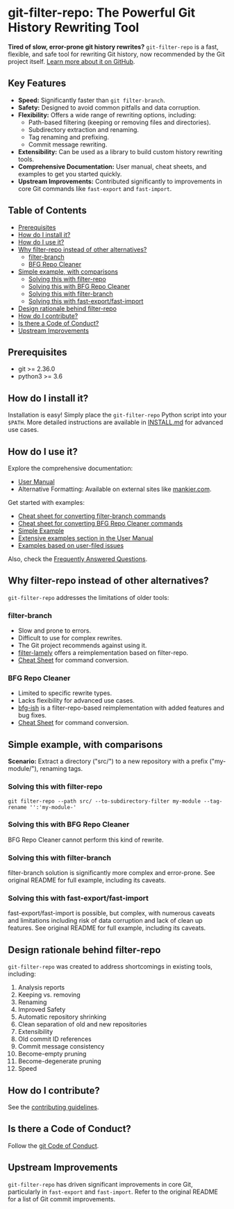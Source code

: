 # git-filter-repo: The Powerful Git History Rewriting Tool

**Tired of slow, error-prone git history rewrites?** `git-filter-repo` is a fast, flexible, and safe tool for rewriting Git history, now recommended by the Git project itself.  [Learn more about it on GitHub](https://github.com/newren/git-filter-repo).

## Key Features

*   **Speed:** Significantly faster than `git filter-branch`.
*   **Safety:** Designed to avoid common pitfalls and data corruption.
*   **Flexibility:** Offers a wide range of rewriting options, including:
    *   Path-based filtering (keeping or removing files and directories).
    *   Subdirectory extraction and renaming.
    *   Tag renaming and prefixing.
    *   Commit message rewriting.
*   **Extensibility:**  Can be used as a library to build custom history rewriting tools.
*   **Comprehensive Documentation:** User manual, cheat sheets, and examples to get you started quickly.
*   **Upstream Improvements:**  Contributed significantly to improvements in core Git commands like `fast-export` and `fast-import`.

## Table of Contents

  * [Prerequisites](#prerequisites)
  * [How do I install it?](#how-do-i-install-it)
  * [How do I use it?](#how-do-i-use-it)
  * [Why filter-repo instead of other alternatives?](#why-filter-repo-instead-of-other-alternatives)
    * [filter-branch](#filter-branch)
    * [BFG Repo Cleaner](#bfg-repo-cleaner)
  * [Simple example, with comparisons](#simple-example-with-comparisons)
    * [Solving this with filter-repo](#solving-this-with-filter-repo)
    * [Solving this with BFG Repo Cleaner](#solving-this-with-bfg-repo-cleaner)
    * [Solving this with filter-branch](#solving-this-with-filter-branch)
    * [Solving this with fast-export/fast-import](#solving-this-with-fast-exportfast-import)
  * [Design rationale behind filter-repo](#design-rationale-behind-filter-repo)
  * [How do I contribute?](#how-do-i-contribute)
  * [Is there a Code of Conduct?](#is-there-a-code-of-conduct)
  * [Upstream Improvements](#upstream-improvements)

## Prerequisites

*   git >= 2.36.0
*   python3 >= 3.6

## How do I install it?

Installation is easy! Simply place the `git-filter-repo` Python script into your `$PATH`. More detailed instructions are available in [INSTALL.md](INSTALL.md) for advanced use cases.

## How do I use it?

Explore the comprehensive documentation:

*   [User Manual](https://htmlpreview.github.io/?https://github.com/newren/git-filter-repo/blob/docs/html/git-filter-repo.html)
*   Alternative Formatting: Available on external sites like [mankier.com](https://www.mankier.com/1/git-filter-repo).

Get started with examples:

*   [Cheat sheet for converting filter-branch commands](Documentation/converting-from-filter-branch.md#cheat-sheet-conversion-of-examples-from-the-filter-branch-manpage)
*   [Cheat sheet for converting BFG Repo Cleaner commands](Documentation/converting-from-bfg-repo-cleaner.md#cheat-sheet-conversion-of-examples-from-bfg)
*   [Simple Example](#simple-example-with-comparisons)
*   [Extensive examples section in the User Manual](https://htmlpreview.github.io/?https://github.com/newren/git-filter-repo/blob/docs/html/git-filter-repo.html#EXAMPLES)
*   [Examples based on user-filed issues](Documentation/examples-from-user-filed-issues.md)

Also, check the [Frequently Answered Questions](Documentation/FAQ.md).

## Why filter-repo instead of other alternatives?

`git-filter-repo` addresses the limitations of older tools:

### filter-branch

*   Slow and prone to errors.
*   Difficult to use for complex rewrites.
*   The Git project recommends against using it.
*   [filter-lamely](contrib/filter-repo-demos/filter-lamely)  offers a reimplementation based on filter-repo.
*   [Cheat Sheet](Documentation/converting-from-filter-branch.md#cheat-sheet-conversion-of-examples-from-the-filter-branch-manpage) for command conversion.

### BFG Repo Cleaner

*   Limited to specific rewrite types.
*   Lacks flexibility for advanced use cases.
*   [bfg-ish](contrib/filter-repo-demos/bfg-ish)  is a filter-repo-based reimplementation with added features and bug fixes.
*   [Cheat Sheet](Documentation/converting-from-bfg-repo-cleaner.md#cheat-sheet-conversion-of-examples-from-bfg) for command conversion.

## Simple example, with comparisons

**Scenario:** Extract a directory ("src/") to a new repository with a prefix ("my-module/"), renaming tags.

### Solving this with filter-repo

```shell
git filter-repo --path src/ --to-subdirectory-filter my-module --tag-rename '':'my-module-'
```

### Solving this with BFG Repo Cleaner

BFG Repo Cleaner cannot perform this kind of rewrite.

### Solving this with filter-branch

filter-branch solution is significantly more complex and error-prone.  See original README for full example, including its caveats.

### Solving this with fast-export/fast-import

fast-export/fast-import is possible, but complex, with numerous caveats and limitations including risk of data corruption and lack of clean up features. See original README for full example, including its caveats.

## Design rationale behind filter-repo

`git-filter-repo` was created to address shortcomings in existing tools, including:

1.  Analysis reports
2.  Keeping vs. removing
3.  Renaming
4.  Improved Safety
5.  Automatic repository shrinking
6.  Clean separation of old and new repositories
7.  Extensibility
8.  Old commit ID references
9.  Commit message consistency
10. Become-empty pruning
11. Become-degenerate pruning
12. Speed

## How do I contribute?

See the [contributing guidelines](Documentation/Contributing.md).

## Is there a Code of Conduct?

Follow the [git Code of Conduct](https://git.kernel.org/pub/scm/git/git.git/tree/CODE_OF_CONDUCT.md).

## Upstream Improvements

`git-filter-repo` has driven significant improvements in core Git, particularly in `fast-export` and `fast-import`.  Refer to the original README for a list of Git commit improvements.